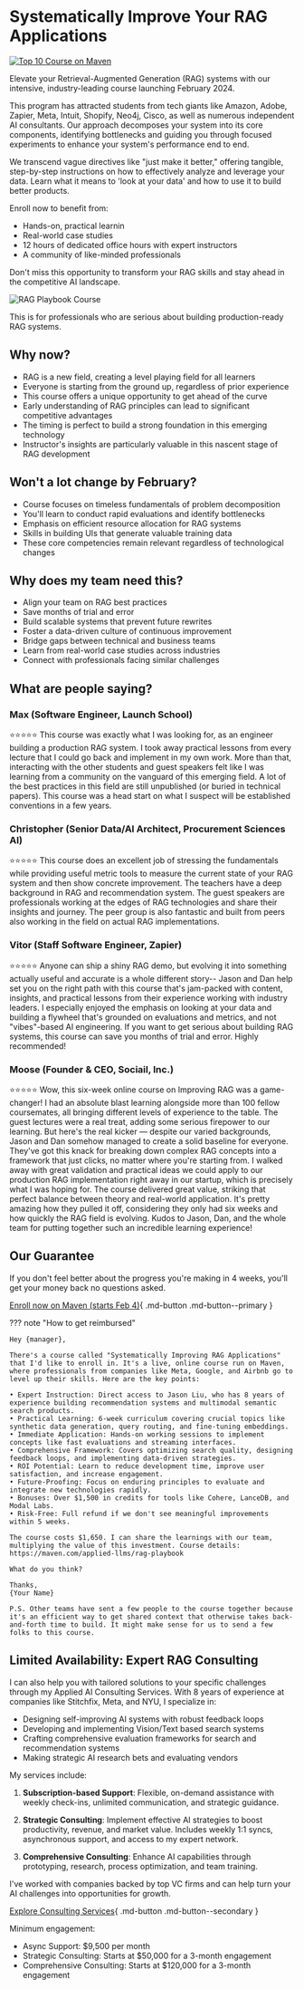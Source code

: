 # Systematically Improve Your RAG Applications

[![Top 10 Course on Maven](writing/posts/img/rag-playbook-course.png)](https://maven.com/applied-llms/rag-playbook)

Elevate your Retrieval-Augmented Generation (RAG) systems with our intensive, industry-leading course launching February 2024.

This program has attracted students from tech giants like Amazon, Adobe, Zapier, Meta, Intuit, Shopify, Neo4j, Cisco, as well as numerous independent AI consultants. Our approach decomposes your system into its core components, identifying bottlenecks and guiding you through focused experiments to enhance your system's performance end to end.

We transcend vague directives like "just make it better," offering tangible, step-by-step instructions on how to effectively analyze and leverage your data. Learn what it means to 'look at your data' and how to use it to build better products.

Enroll now to benefit from:

- Hands-on, practical learnin
- Real-world case studies
- 12 hours of dedicated office hours with expert instructors
- A community of like-minded professionals

Don't miss this opportunity to transform your RAG skills and stay ahead in the competitive AI landscape.

![RAG Playbook Course](writing/posts/img/course-review.png)

This is for professionals who are serious about building production-ready RAG systems. 

## Why now?

- RAG is a new field, creating a level playing field for all learners
- Everyone is starting from the ground up, regardless of prior experience
- This course offers a unique opportunity to get ahead of the curve
- Early understanding of RAG principles can lead to significant competitive advantages
- The timing is perfect to build a strong foundation in this emerging technology
- Instructor's insights are particularly valuable in this nascent stage of RAG development

## Won't a lot change by February?

- Course focuses on timeless fundamentals of problem decomposition
- You'll learn to conduct rapid evaluations and identify bottlenecks
- Emphasis on efficient resource allocation for RAG systems
- Skills in building UIs that generate valuable training data
- These core competencies remain relevant regardless of technological changes

## Why does my team need this?

- Align your team on RAG best practices
- Save months of trial and error
- Build scalable systems that prevent future rewrites
- Foster a data-driven culture of continuous improvement
- Bridge gaps between technical and business teams
- Learn from real-world case studies across industries
- Connect with professionals facing similar challenges

## What are people saying?

### Max (Software Engineer, Launch School)
⭐⭐⭐⭐⭐
This course was exactly what I was looking for, as an engineer building a production RAG system. I took away practical lessons from every lecture that I could go back and implement in my own work. More than that, interacting with the other students and guest speakers felt like I was learning from a community on the vanguard of this emerging field. A lot of the best practices in this field are still unpublished (or buried in technical papers). This course was a head start on what I suspect will be established conventions in a few years.

### Christopher (Senior Data/AI Architect, Procurement Sciences AI)
⭐⭐⭐⭐⭐
This course does an excellent job of stressing the fundamentals while providing useful metric tools to measure the current state of your RAG system and then show concrete improvement. The teachers have a deep background in RAG and recommendation system. The guest speakers are professionals working at the edges of RAG technologies and share their insights and journey. The peer group is also fantastic and built from peers also working in the field on actual RAG implementations.

### Vitor (Staff Software Engineer, Zapier)
⭐⭐⭐⭐⭐
Anyone can ship a shiny RAG demo, but evolving it into something actually useful and accurate is a whole different story-- Jason and Dan help set you on the right path with this course that's jam-packed with content, insights, and practical lessons from their experience working with industry leaders. I especially enjoyed the emphasis on looking at your data and building a flywheel that's grounded on evaluations and metrics, and not "vibes"-based AI engineering. If you want to get serious about building RAG systems, this course can save you months of trial and error. Highly recommended!

### Moose (Founder & CEO, Sociail, Inc.)
⭐⭐⭐⭐⭐
Wow, this six-week online course on Improving RAG was a game-changer! I had an absolute blast learning alongside more than 100 fellow coursemates, all bringing different levels of experience to the table. The guest lectures were a real treat, adding some serious firepower to our learning. But here's the real kicker — despite our varied backgrounds, Jason and Dan somehow managed to create a solid baseline for everyone. They've got this knack for breaking down complex RAG concepts into a framework that just clicks, no matter where you're starting from. I walked away with great validation and practical ideas we could apply to our production RAG implementation right away in our startup, which is precisely what I was hoping for. The course delivered great value, striking that perfect balance between theory and real-world application. It's pretty amazing how they pulled it off, considering they only had six weeks and how quickly the RAG field is evolving. Kudos to Jason, Dan, and the whole team for putting together such an incredible learning experience!

## Our Guarantee

If you don't feel better about the progress you're making in 4 weeks, you'll get your money back no questions asked.

[Enroll now on Maven (starts Feb 4)](https://maven.com/applied-llms/rag-playbook){ .md-button .md-button--primary }

??? note "How to get reimbursed"

    Hey {manager},

    There's a course called "Systematically Improving RAG Applications" that I'd like to enroll in. It's a live, online course run on Maven, where professionals from companies like Meta, Google, and Airbnb go to level up their skills. Here are the key points:

    • Expert Instruction: Direct access to Jason Liu, who has 8 years of experience building recommendation systems and multimodal semantic search products.
    • Practical Learning: 6-week curriculum covering crucial topics like synthetic data generation, query routing, and fine-tuning embeddings.
    • Immediate Application: Hands-on working sessions to implement concepts like fast evaluations and streaming interfaces.
    • Comprehensive Framework: Covers optimizing search quality, designing feedback loops, and implementing data-driven strategies.
    • ROI Potential: Learn to reduce development time, improve user satisfaction, and increase engagement.
    • Future-Proofing: Focus on enduring principles to evaluate and integrate new technologies rapidly.
    • Bonuses: Over $1,500 in credits for tools like Cohere, LanceDB, and Modal Labs.
    • Risk-Free: Full refund if we don't see meaningful improvements within 5 weeks.

    The course costs $1,650. I can share the learnings with our team, multiplying the value of this investment. Course details: https://maven.com/applied-llms/rag-playbook

    What do you think?

    Thanks,
    {Your Name}

    P.S. Other teams have sent a few people to the course together because it's an efficient way to get shared context that otherwise takes back-and-forth time to build. It might make sense for us to send a few folks to this course.


## Limited Availability: Expert RAG Consulting

I can also help you with tailored solutions to your specific challenges through my Applied AI Consulting Services. With 8 years of experience at companies like Stitchfix, Meta, and NYU, I specialize in:

- Designing self-improving AI systems with robust feedback loops
- Developing and implementing Vision/Text based search systems
- Crafting comprehensive evaluation frameworks for search and recommendation systems
- Making strategic AI research bets and evaluating vendors

My services include:

1. **Subscription-based Support**: Flexible, on-demand assistance with weekly check-ins, unlimited communication, and strategic guidance.

2. **Strategic Consulting**: Implement effective AI strategies to boost productivity, revenue, and market value. Includes weekly 1:1 syncs, asynchronous support, and access to my expert network.

3. **Comprehensive Consulting**: Enhance AI capabilities through prototyping, research, process optimization, and team training.

I've worked with companies backed by top VC firms and can help turn your AI challenges into opportunities for growth.

[Explore Consulting Services](services.md){ .md-button .md-button--secondary }

Minimum engagement: 
- Async Support: $9,500 per month
- Strategic Consulting: Starts at $50,000 for a 3-month engagement
- Comprehensive Consulting: Starts at $120,000 for a 3-month engagement